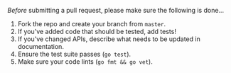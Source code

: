 *Before* submitting a pull request, please make sure the following is done...

1. Fork the repo and create your branch from `master`.
2. If you've added code that should be tested, add tests!
3. If you've changed APIs, describe what needs to be updated in documentation.
4. Ensure the test suite passes (`go test`).
5. Make sure your code lints (`go fmt && go vet`).